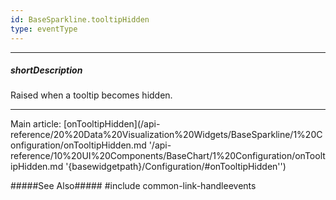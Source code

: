 ```yaml
---
id: BaseSparkline.tooltipHidden
type: eventType
---
```

---
##### shortDescription
Raised when a tooltip becomes hidden.

---
Main article: [onTooltipHidden](/api-reference/20%20Data%20Visualization%20Widgets/BaseSparkline/1%20Configuration/onTooltipHidden.md '/api-reference/10%20UI%20Components/BaseChart/1%20Configuration/onTooltipHidden.md '{basewidgetpath}/Configuration/#onTooltipHidden'')

#####See Also#####
#include common-link-handleevents